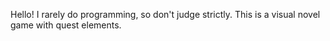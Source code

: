 Hello! I rarely do programming, so don't judge strictly.
This is a visual novel game with quest elements.
